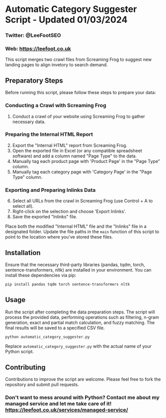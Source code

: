 # Automatic Category Suggester Script - Updated 01/03/2024
### Twitter: @LeeFootSEO
### Web: https://leefoot.co.uk

This script merges two crawl files from Screaming Frog to suggest new landing pages to align invetory to search demand.
## Preparatory Steps

Before running this script, please follow these steps to prepare your data:

### Conducting a Crawl with Screaming Frog
1. Conduct a crawl of your website using Screaming Frog to gather necessary data.

### Preparing the Internal HTML Report
2. Export the "Internal HTML" report from Screaming Frog.
3. Open the exported file in Excel (or any compatible spreadsheet software) and add a column named "Page Type" to the data.
4. Manually tag each product page with 'Product Page' in the "Page Type" column.
5. Manually tag each category page with 'Category Page' in the "Page Type" column.

### Exporting and Preparing Inlinks Data
6. Select all URLs from the crawl in Screaming Frog (use Control + A to select all).
7. Right-click on the selection and choose 'Export Inlinks'.
8. Save the exported "Inlinks" file.

Place both the modified "Internal HTML" file and the "Inlinks" file in a designated folder. Update the file paths in the `main` function of this script to point to the location where you've stored these files.

## Installation

Ensure that the necessary third-party libraries (pandas, tqdm, torch, sentence-transformers, nltk) are installed in your environment. You can install these dependencies via pip:

```bash
pip install pandas tqdm torch sentence-transformers nltk
```

## Usage

Run the script after completing the data preparation steps. The script will process the provided data, performing operations such as filtering, n-gram generation, exact and partial match calculation, and fuzzy matching. The final results will be saved to a specified CSV file.

```python
python automatic_category_suggester.py
```

Replace `automatic_category_suggester.py` with the actual name of your Python script.

## Contributing

Contributions to improve the script are welcome. Please feel free to fork the repository and submit pull requests.

### Don't want to mess around with Python? Contact me about my managed service and let me take care of it! https://leefoot.co.uk/services/managed-service/
